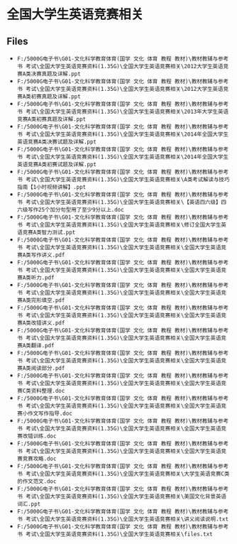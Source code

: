 # 全国大学生英语竞赛相关

## Files

- `F:/5000G电子书\G01-文化科学教育体育(国学 文化 体育 教程 教材)\教材教辅与参考书 考试\全国大学生英语竞赛资料(1.35G)\全国大学生英语竞赛相关\2012大学生英语竞赛A类决赛真题及详解.ppt`
- `F:/5000G电子书\G01-文化科学教育体育(国学 文化 体育 教程 教材)\教材教辅与参考书 考试\全国大学生英语竞赛资料(1.35G)\全国大学生英语竞赛相关\2012大学生英语竞赛A类初赛真题及详解.ppt`
- `F:/5000G电子书\G01-文化科学教育体育(国学 文化 体育 教程 教材)\教材教辅与参考书 考试\全国大学生英语竞赛资料(1.35G)\全国大学生英语竞赛相关\2013年大学生英语竞赛A类初赛真题及详解.ppt`
- `F:/5000G电子书\G01-文化科学教育体育(国学 文化 体育 教程 教材)\教材教辅与参考书 考试\全国大学生英语竞赛资料(1.35G)\全国大学生英语竞赛相关\2014年全国大学生英语竞赛A类决赛试题及详解.ppt`
- `F:/5000G电子书\G01-文化科学教育体育(国学 文化 体育 教程 教材)\教材教辅与参考书 考试\全国大学生英语竞赛资料(1.35G)\全国大学生英语竞赛相关\2014年全国大学生英语竞赛A类初赛试题及详解.ppt`
- `F:/5000G电子书\G01-文化科学教育体育(国学 文化 体育 教程 教材)\教材教辅与参考书 考试\全国大学生英语竞赛资料(1.35G)\全国大学生英语竞赛相关\A类考试解读与技巧指南【1小时视频讲解】.ppt`
- `F:/5000G电子书\G01-文化科学教育体育(国学 文化 体育 教程 教材)\教材教辅与参考书 考试\全国大学生英语竞赛资料(1.35G)\全国大学生英语竞赛相关\【英语四六级】四六级写作25个加分句型用了至少9分以上.doc`
- `F:/5000G电子书\G01-文化科学教育体育(国学 文化 体育 教程 教材)\教材教辅与参考书 考试\全国大学生英语竞赛资料(1.35G)\全国大学生英语竞赛相关\修订全国大学生英语竞赛A类智力测试.ppt`
- `F:/5000G电子书\G01-文化科学教育体育(国学 文化 体育 教程 教材)\教材教辅与参考书 考试\全国大学生英语竞赛资料(1.35G)\全国大学生英语竞赛相关\全国大学生英语竞赛A类写作讲义.pdf`
- `F:/5000G电子书\G01-文化科学教育体育(国学 文化 体育 教程 教材)\教材教辅与参考书 考试\全国大学生英语竞赛资料(1.35G)\全国大学生英语竞赛相关\全国大学生英语竞赛A类听力.pdf`
- `F:/5000G电子书\G01-文化科学教育体育(国学 文化 体育 教程 教材)\教材教辅与参考书 考试\全国大学生英语竞赛资料(1.35G)\全国大学生英语竞赛相关\全国大学生英语竞赛A类完形填空.pdf`
- `F:/5000G电子书\G01-文化科学教育体育(国学 文化 体育 教程 教材)\教材教辅与参考书 考试\全国大学生英语竞赛资料(1.35G)\全国大学生英语竞赛相关\全国大学生英语竞赛A类改错讲义.pdf`
- `F:/5000G电子书\G01-文化科学教育体育(国学 文化 体育 教程 教材)\教材教辅与参考书 考试\全国大学生英语竞赛资料(1.35G)\全国大学生英语竞赛相关\全国大学生英语竞赛A类翻译.pdf`
- `F:/5000G电子书\G01-文化科学教育体育(国学 文化 体育 教程 教材)\教材教辅与参考书 考试\全国大学生英语竞赛资料(1.35G)\全国大学生英语竞赛相关\全国大学生英语竞赛A类阅读部分.pdf`
- `F:/5000G电子书\G01-文化科学教育体育(国学 文化 体育 教程 教材)\教材教辅与参考书 考试\全国大学生英语竞赛资料(1.35G)\全国大学生英语竞赛相关\全国大学生英语竞赛C类资料整理.doc`
- `F:/5000G电子书\G01-文化科学教育体育(国学 文化 体育 教程 教材)\教材教辅与参考书 考试\全国大学生英语竞赛资料(1.35G)\全国大学生英语竞赛相关\全国大学生英语竞赛小作文写作指导.doc`
- `F:/5000G电子书\G01-文化科学教育体育(国学 文化 体育 教程 教材)\教材教辅与参考书 考试\全国大学生英语竞赛资料(1.35G)\全国大学生英语竞赛相关\全国大学生英语竞赛改错训练.doc`
- `F:/5000G电子书\G01-文化科学教育体育(国学 文化 体育 教程 教材)\教材教辅与参考书 考试\全国大学生英语竞赛资料(1.35G)\全国大学生英语竞赛相关\全国大学生英语竞赛竞赛攻略.doc`
- `F:/5000G电子书\G01-文化科学教育体育(国学 文化 体育 教程 教材)\教材教辅与参考书 考试\全国大学生英语竞赛资料(1.35G)\全国大学生英语竞赛相关\大学生英语竞赛C类的作文范文.doc`
- `F:/5000G电子书\G01-文化科学教育体育(国学 文化 体育 教程 教材)\教材教辅与参考书 考试\全国大学生英语竞赛资料(1.35G)\全国大学生英语竞赛相关\美国文化背景英语词汇.ppt`
- `F:/5000G电子书\G01-文化科学教育体育(国学 文化 体育 教程 教材)\教材教辅与参考书 考试\全国大学生英语竞赛资料(1.35G)\全国大学生英语竞赛相关\讲义阅读说明.txt`
- `F:/5000G电子书\G01-文化科学教育体育(国学 文化 体育 教程 教材)\教材教辅与参考书 考试\全国大学生英语竞赛资料(1.35G)\全国大学生英语竞赛相关\files.txt`
